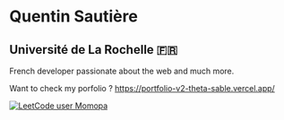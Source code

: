 # Quentin Sautière
## Université de La Rochelle 🇫🇷
French developer passionate about the web and much more.   

Want to check my porfolio ? https://portfolio-v2-theta-sable.vercel.app/

[![LeetCode user Momopa](https://img.shields.io/badge/dynamic/json?style=social&labelColor=black&color=%23ffa116&label=Solved&query=solvedOverTotal&url=https%3A%2F%2Fleetcode-badge.vercel.app%2Fapi%2Fusers%2FMomopa&logo=leetcode&logoColor=yellow)](https://leetcode.com/Momopa/)
